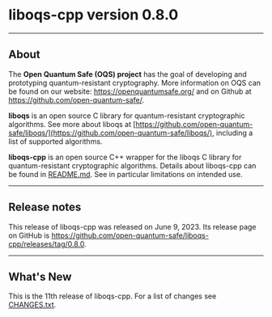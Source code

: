# liboqs-cpp version 0.8.0

---

## About

The **Open Quantum Safe (OQS) project** has the goal of developing and
prototyping quantum-resistant cryptography. More information on OQS can be found
on our website: https://openquantumsafe.org/ and on Github
at https://github.com/open-quantum-safe/.

**liboqs** is an open source C library for quantum-resistant cryptographic
algorithms. See more about liboqs
at [https://github.com/open-quantum-safe/liboqs/](https://github.com/open-quantum-safe/liboqs/),
including a list of supported algorithms.

**liboqs-cpp** is an open source C++ wrapper for the liboqs C library for
quantum-resistant cryptographic algorithms. Details about liboqs-cpp can be
found
in [README.md](https://github.com/open-quantum-safe/liboqs-cpp/blob/main/README.md).
See in particular limitations on intended use.

---

## Release notes

This release of liboqs-cpp was released on June 9, 2023. Its release page
on GitHub is https://github.com/open-quantum-safe/liboqs-cpp/releases/tag/0.8.0.

---

## What's New

This is the 11th release of liboqs-cpp. For a list of changes
see [CHANGES.txt](https://github.com/open-quantum-safe/liboqs-cpp/blob/main/CHANGES.txt).
